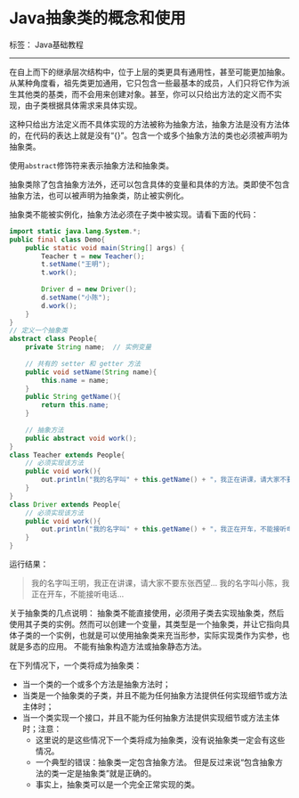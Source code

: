 # Java抽象类的概念和使用

标签： Java基础教程

---

在自上而下的继承层次结构中，位于上层的类更具有通用性，甚至可能更加抽象。从某种角度看，祖先类更加通用，它只包含一些最基本的成员，人们只将它作为派生其他类的基类，而不会用来创建对象。甚至，你可以只给出方法的定义而不实现，由子类根据具体需求来具体实现。

这种只给出方法定义而不具体实现的方法被称为抽象方法，抽象方法是没有方法体的，在代码的表达上就是没有“{}”。包含一个或多个抽象方法的类也必须被声明为抽象类。

使用`abstract`修饰符来表示抽象方法和抽象类。

抽象类除了包含抽象方法外，还可以包含具体的变量和具体的方法。类即使不包含抽象方法，也可以被声明为抽象类，防止被实例化。

抽象类不能被实例化，抽象方法必须在子类中被实现。请看下面的代码：

```java
import static java.lang.System.*;
public final class Demo{
    public static void main(String[] args) {
        Teacher t = new Teacher();
        t.setName("王明");
        t.work();
       
        Driver d = new Driver();
        d.setName("小陈");
        d.work();
    }
}
// 定义一个抽象类
abstract class People{
    private String name;  // 实例变量
   
    // 共有的 setter 和 getter 方法
    public void setName(String name){
        this.name = name;
    }
    public String getName(){
        return this.name;
    }
   
    // 抽象方法
    public abstract void work();
}
class Teacher extends People{
    // 必须实现该方法
    public void work(){
        out.println("我的名字叫" + this.getName() + "，我正在讲课，请大家不要东张西望...");
    }
}
class Driver extends People{
    // 必须实现该方法
    public void work(){
        out.println("我的名字叫" + this.getName() + "，我正在开车，不能接听电话...");
    }
}
```

运行结果：

> 我的名字叫王明，我正在讲课，请大家不要东张西望...
我的名字叫小陈，我正在开车，不能接听电话...

关于抽象类的几点说明：
抽象类不能直接使用，必须用子类去实现抽象类，然后使用其子类的实例。然而可以创建一个变量，其类型是一个抽象类，并让它指向具体子类的一个实例，也就是可以使用抽象类来充当形参，实际实现类作为实参，也就是多态的应用。
不能有抽象构造方法或抽象静态方法。 


在下列情况下，一个类将成为抽象类：

- 当一个类的一个或多个方法是抽象方法时；
- 当类是一个抽象类的子类，并且不能为任何抽象方法提供任何实现细节或方法主体时；
- 当一个类实现一个接口，并且不能为任何抽象方法提供实现细节或方法主体时；注意：
  - 这里说的是这些情况下一个类将成为抽象类，没有说抽象类一定会有这些情况。
  - 一个典型的错误：抽象类一定包含抽象方法。 但是反过来说“包含抽象方法的类一定是抽象类”就是正确的。
  - 事实上，抽象类可以是一个完全正常实现的类。